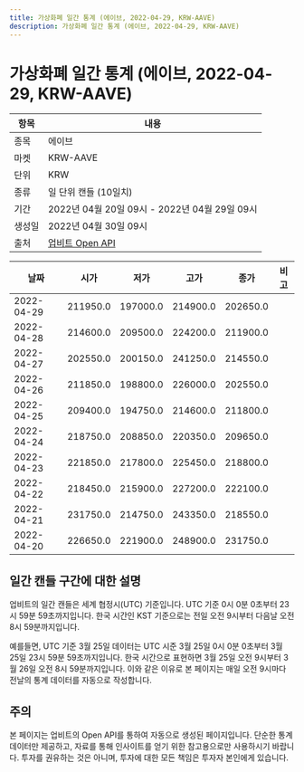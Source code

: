 ```yaml
---
title: 가상화폐 일간 통계 (에이브, 2022-04-29, KRW-AAVE)
description: 가상화폐 일간 통계 (에이브, 2022-04-29, KRW-AAVE)
---
```



가상화폐 일간 통계 (에이브, 2022-04-29, KRW-AAVE)
===

|항목|내용|
|--|--|
|종목|에이브|
|마켓|KRW-AAVE|
|단위|KRW|
|종류|일 단위 캔들 (10일치)|
|기간|2022년 04월 20일 09시 - 2022년 04월 29일 09시|
|생성일|2022년 04월 30일 09시|
|출처|[업비트 Open API](https://docs.upbit.com)|


|날짜|시가|저가|고가|종가|비고|
|--|--|--|--|--|--|
|2022-04-29|211950.0|197000.0|214900.0|202650.0|    |
|2022-04-28|214600.0|209500.0|224200.0|211900.0|    |
|2022-04-27|202550.0|200150.0|241250.0|214550.0|    |
|2022-04-26|211850.0|198800.0|226000.0|202550.0|    |
|2022-04-25|209400.0|194750.0|214600.0|211800.0|    |
|2022-04-24|218750.0|208850.0|220350.0|209650.0|    |
|2022-04-23|221850.0|217800.0|225450.0|218800.0|    |
|2022-04-22|218450.0|215900.0|227200.0|222100.0|    |
|2022-04-21|231750.0|214750.0|243350.0|218550.0|    |
|2022-04-20|226650.0|221900.0|248900.0|231750.0|    |


일간 캔들 구간에 대한 설명
---


업비트의 일간 캔들은 세계 협정시(UTC) 기준입니다. 
UTC 기준 0시 0분 0초부터 23시 59분 59초까지입니다. 
한국 시간인 KST 기준으로는 전일 오전 9시부터 다음날 오전 8시 59분까지입니다. 


예를들면, UTC 기준 3월 25일 데이터는 UTC 시준 3월 25일 0시 0분 0초부터 3월 25일 23시 59분 59초까지입니다. 
한국 시간으로 표현하면 3월 25일 오전 9시부터 3월 26일 오전 8시 59분까지입니다. 
이와 같은 이유로 본 페이지는 매일 오전 9시마다 전날의 통계 데이터를 자동으로 작성합니다. 


주의
---


본 페이지는 업비트의 Open API를 통하여 자동으로 생성된 페이지입니다. 
단순한 통계 데이터만 제공하고, 자료를 통해 인사이트를 얻기 위한 참고용으로만 사용하시기 바랍니다. 
투자를 권유하는 것은 아니며, 투자에 대한 모든 책임은 투자자 본인에게 있습니다. 
